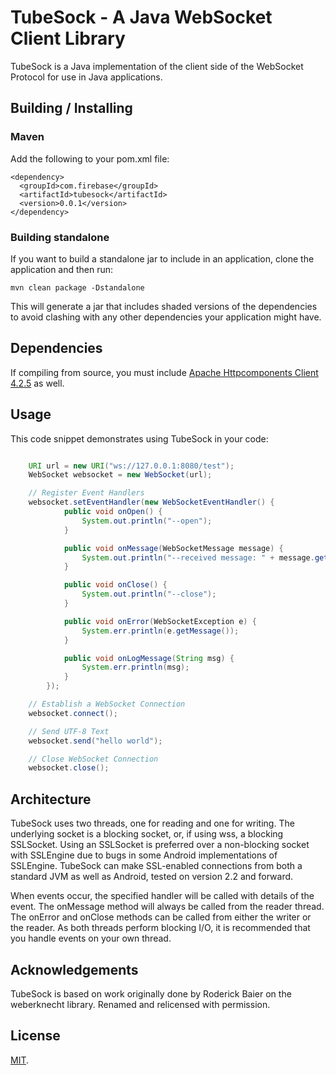 TubeSock - A Java WebSocket Client Library
===========================================

TubeSock is a Java implementation of the client side of the WebSocket Protocol for use in Java applications.

Building / Installing
---------------------

### Maven

Add the following to your pom.xml file:

    <dependency>
      <groupId>com.firebase</groupId>
      <artifactId>tubesock</artifactId>
      <version>0.0.1</version>
    </dependency>

### Building standalone

If you want to build a standalone jar to include in an application, clone the application and then run:

    mvn clean package -Dstandalone

This will generate a jar that includes shaded versions of the dependencies to avoid clashing with any other dependencies
your application might have.


Dependencies
------------

If compiling from source, you must include
[Apache Httpcomponents Client 4.2.5](https://hc.apache.org/httpcomponents-client-ga/download.html) as well.

Usage
-----
This code snippet demonstrates using TubeSock in your code:

```java

    URI url = new URI("ws://127.0.0.1:8080/test");
    WebSocket websocket = new WebSocket(url);

    // Register Event Handlers
    websocket.setEventHandler(new WebSocketEventHandler() {
            public void onOpen() {
                System.out.println("--open");
            }

            public void onMessage(WebSocketMessage message) {
                System.out.println("--received message: " + message.getText());
            }

            public void onClose() {
                System.out.println("--close");
            }

            public void onError(WebSocketException e) {
                System.err.println(e.getMessage());
            }

            public void onLogMessage(String msg) {
                System.err.println(msg);
            }
        });

    // Establish a WebSocket Connection
    websocket.connect();

    // Send UTF-8 Text
    websocket.send("hello world");

    // Close WebSocket Connection
    websocket.close();
```

Architecture
------------

TubeSock uses two threads, one for reading and one for writing. The underlying socket is a blocking socket, or, if
using wss, a blocking SSLSocket. Using an SSLSocket is preferred over a non-blocking socket with SSLEngine due to bugs
 in some Android implementations of SSLEngine. TubeSock can make SSL-enabled connections from both a standard
 JVM as well as Android, tested on version 2.2 and forward.

When events occur, the specified handler will be called with details of the event. The onMessage method will always be
called from the reader thread. The onError and onClose methods can be called from either the writer or the reader. As
both threads perform blocking I/O, it is recommended that you handle events on your own thread.

Acknowledgements
----------------

TubeSock is based on work originally done by Roderick Baier on the weberknecht library. Renamed and relicensed with
permission.

License
-------
[MIT](http://firebase.mit-license.org).